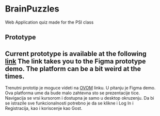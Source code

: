 # BrainPuzzles
Web Application quiz made for the PSI class

## Prototype
Current prototype is available at the following [link](https://www.figma.com/proto/orwBUz8ZOlo35CZfnMY4DB/BrainPuzzles?node-id=4%3A2&scaling=scale-down&page-id=0%3A1&starting-point-node-id=4%3A2)
The link takes you to the Figma prototype demo. The platform can be a bit weird at the times.
---
Trenutni prototip je moguce videti na [OVOM](https://www.figma.com/proto/orwBUz8ZOlo35CZfnMY4DB/BrainPuzzles?node-id=4%3A2&scaling=scale-down&page-id=0%3A1&starting-point-node-id=4%3A2) linku. U pitanju je Figma demo.
Ova platforma ume da bude malo zahtevna sto se prezentacije tice. Navigacija se vrsi kursorom i dostupna je samo u desktop okruzenju. Da bi se istrazile sve funkcionalnosti potrebno je
da se klikne i Log In i Registracija, kao i koriscenje kao Gost.

